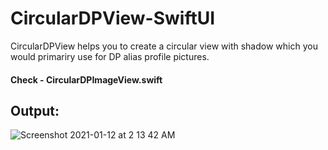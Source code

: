 # CircularDPView-SwiftUI

CircularDPView helps you to create a circular view with shadow which you would primariry use for DP alias profile pictures.

#### Check - CircularDPImageView.swift

## Output:


![Screenshot 2021-01-12 at 2 13 42 AM](https://user-images.githubusercontent.com/22410262/104236318-5a253d80-547c-11eb-8847-60417bb2de94.png)
